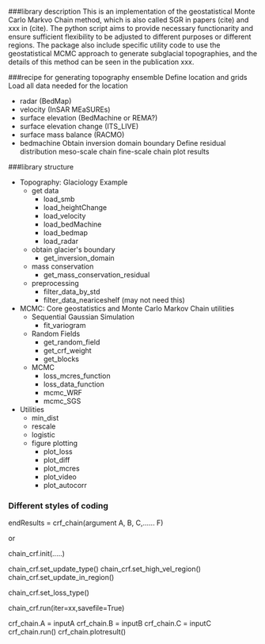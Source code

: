 ###library description
This is an implementation of the geostatistical Monte Carlo Markvo Chain method, which is also called SGR in papers (cite) and xxx in (cite). The python script aims to provide necessary functionarity and ensure sufficient flexibility to be adjusted to different purposes or different regions. The package also include specific utility code to use the geostatistical MCMC approach to generate subglacial topographies, and the details of this method can be seen in the publication xxx. 

###recipe for generating topography ensemble
Define location and grids
Load all data needed for the location
- radar (BedMap)
- velocity (InSAR MEaSUREs)
- surface elevation (BedMachine or REMA?)
- surface elevation change (ITS_LIVE)
- surface mass balance (RACMO)
- bedmachine
Obtain inversion domain boundary
Define residual distribution
meso-scale chain
fine-scale chain
plot results


###library structure
- Topography: Glaciology Example
	- get data
		- load_smb
		- load_heightChange
		- load_velocity
		- load_bedMachine
		- load_bedmap
		- load_radar
	- obtain glacier's boundary
		- get_inversion_domain
	- mass conservation
		- get_mass_conservation_residual
	- preprocessing
		- filter_data_by_std
		- filter_data_neariceshelf (may not need this)
- MCMC: Core geostatistics and Monte Carlo Markov Chain utilities
	- Sequential Gaussian Simulation
		- fit_variogram
	- Random Fields
		- get_random_field
		- get_crf_weight
		- get_blocks
	- MCMC
		- loss_mcres_function
		- loss_data_function
		- mcmc_WRF
		- mcmc_SGS
- Utilities
	- min_dist
	- rescale
	- logistic
	- figure plotting
		- plot_loss
		- plot_diff
		- plot_mcres
		- plot_video
		- plot_autocorr
		
		
### Different styles of coding

endResults = crf_chain(argument A, B, C,...... F)

or 

chain_crf.init(.....)

chain_crf.set_update_type()
chain_crf.set_high_vel_region()
chain_crf.set_update_in_region()

chain_crf.set_loss_type()

chain_crf.run(iter=xx,savefile=True)


crf_chain.A = inputA
crf_chain.B = inputB
crf_chain.C = inputC
crf_chain.run()
crf_chain.plotresult()

